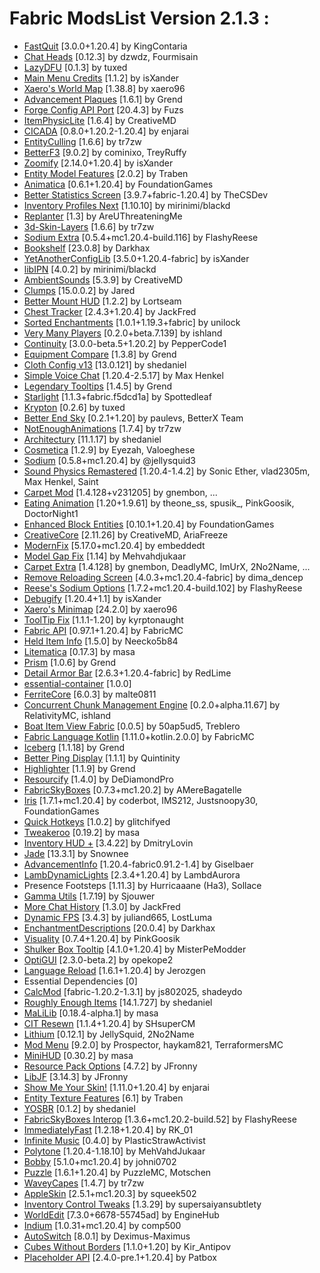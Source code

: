 # Fabric ModsList Version 2.1.3 :

- [FastQuit](https://modrinth.com/mod/x1hIzbuY) [3.0.0+1.20.4] by KingContaria
- [Chat Heads](https://modrinth.com/mod/Wb5oqrBJ) [0.12.3] by dzwdz, Fourmisain
- [LazyDFU](https://modrinth.com/mod/hvFnDODi) [0.1.3] by tuxed
- [Main Menu Credits](https://modrinth.com/mod/qJDfP7WN) [1.1.2] by isXander
- [Xaero's World Map](https://modrinth.com/mod/NcUtCpym) [1.38.8] by xaero96
- [Advancement Plaques](https://modrinth.com/mod/9NM0dXub) [1.6.1] by Grend
- [Forge Config API Port](https://modrinth.com/mod/ohNO6lps) [20.4.3] by Fuzs
- [ItemPhysicLite](https://modrinth.com/mod/OuyCgP8t) [1.6.4] by CreativeMD
- [CICADA](https://modrinth.com/mod/IwCkru1D) [0.8.0+1.20.2-1.20.4] by enjarai
- [EntityCulling](https://modrinth.com/mod/NNAgCjsB) [1.6.6] by tr7zw
- [BetterF3](https://modrinth.com/mod/8shC1gFX) [9.0.2] by cominixo, TreyRuffy
- [Zoomify](https://modrinth.com/mod/w7ThoJFB) [2.14.0+1.20.4] by isXander
- [Entity Model Features](https://modrinth.com/mod/4I1XuqiY) [2.0.2] by Traben
- [Animatica](https://modrinth.com/mod/PRN43VSY) [0.6.1+1.20.4] by FoundationGames
- [Better Statistics Screen](https://modrinth.com/mod/n6PXGAoM) [3.9.7+fabric-1.20.4] by TheCSDev
- [Inventory Profiles Next](https://modrinth.com/mod/O7RBXm3n) [1.10.10] by mirinimi/blackd
- [Replanter](https://modrinth.com/mod/Jqwaxp9f) [1.3] by AreUThreateningMe
- [3d-Skin-Layers](https://modrinth.com/mod/zV5r3pPn) [1.6.6] by tr7zw
- [Sodium Extra](https://modrinth.com/mod/PtjYWJkn) [0.5.4+mc1.20.4-build.116] by FlashyReese
- [Bookshelf](https://modrinth.com/mod/uy4Cnpcm) [23.0.8] by Darkhax
- [YetAnotherConfigLib](https://modrinth.com/mod/1eAoo2KR) [3.5.0+1.20.4-fabric] by isXander
- [libIPN](https://modrinth.com/mod/onSQdWhM) [4.0.2] by mirinimi/blackd
- [AmbientSounds](https://modrinth.com/mod/fM515JnW) [5.3.9] by CreativeMD
- [Clumps](https://modrinth.com/mod/Wnxd13zP) [15.0.0.2] by Jared
- [Better Mount HUD](https://modrinth.com/mod/kqJFAPU9) [1.2.2] by Lortseam
- [Chest Tracker](https://modrinth.com/mod/ni4SrKmq) [2.4.3+1.20.4] by JackFred
- [Sorted Enchantments](https://modrinth.com/mod/jmHEp0Dv) [1.0.1+1.19.3+fabric] by unilock
- [Very Many Players](https://modrinth.com/mod/wnEe9KBa) [0.2.0+beta.7.139] by ishland
- [Continuity](https://modrinth.com/mod/1IjD5062) [3.0.0-beta.5+1.20.2] by PepperCode1
- [Equipment Compare](https://modrinth.com/mod/CYSUVOdj) [1.3.8] by Grend
- [Cloth Config v13](https://modrinth.com/mod/9s6osm5g) [13.0.121] by shedaniel
- [Simple Voice Chat](https://modrinth.com/mod/9eGKb6K1) [1.20.4-2.5.17] by Max Henkel
- [Legendary Tooltips](https://modrinth.com/mod/atHH8NyV) [1.4.5] by Grend
- [Starlight](https://modrinth.com/mod/H8CaAYZC) [1.1.3+fabric.f5dcd1a] by Spottedleaf
- [Krypton](https://modrinth.com/mod/fQEb0iXm) [0.2.6] by tuxed
- [Better End Sky](https://modrinth.com/mod/SgJ1iW80) [0.2.1+1.20] by paulevs, BetterX Team
- [NotEnoughAnimations](https://modrinth.com/mod/MPCX6s5C) [1.7.4] by tr7zw
- [Architectury](https://modrinth.com/mod/lhGA9TYQ) [11.1.17] by shedaniel
- [Cosmetica](https://modrinth.com/mod/s9hF9QGp) [1.2.9] by Eyezah, Valoeghese
- [Sodium](https://modrinth.com/mod/AANobbMI) [0.5.8+mc1.20.4] by @jellysquid3
- [Sound Physics Remastered](https://modrinth.com/mod/qyVF9oeo) [1.20.4-1.4.2] by Sonic Ether, vlad2305m, Max Henkel, Saint
- [Carpet Mod](https://modrinth.com/mod/TQTTVgYE) [1.4.128+v231205] by gnembon, ...
- [Eating Animation](https://modrinth.com/mod/rUgZvGzi) [1.20+1.9.61] by theone_ss, spusik_, PinkGoosik, DoctorNight1
- [Enhanced Block Entities](https://modrinth.com/mod/OVuFYfre) [0.10.1+1.20.4] by FoundationGames
- [CreativeCore](https://modrinth.com/mod/OsZiaDHq) [2.11.26] by CreativeMD, AriaFreeze
- [ModernFix](https://modrinth.com/mod/nmDcB62a) [5.17.0+mc1.20.4] by embeddedt
- [Model Gap Fix](https://modrinth.com/mod/QdG47OkI) [1.14] by Mehvahdjukaar
- [Carpet Extra](https://modrinth.com/mod/VX3TgwQh) [1.4.128] by gnembon, DeadlyMC, ImUrX, 2No2Name, ...
- [Remove Reloading Screen](https://modrinth.com/mod/ZP7xHXtw) [4.0.3+mc1.20.4-fabric] by dima_dencep
- [Reese's Sodium Options](https://modrinth.com/mod/Bh37bMuy) [1.7.2+mc1.20.4-build.102] by FlashyReese
- [Debugify](https://modrinth.com/mod/QwxR6Gcd) [1.20.4+1.1] by isXander
- [Xaero's Minimap](https://modrinth.com/mod/1bokaNcj) [24.2.0] by xaero96
- [ToolTip Fix](https://modrinth.com/mod/2RKFTmiB) [1.1.1-1.20] by kyrptonaught
- [Fabric API](https://modrinth.com/mod/P7dR8mSH) [0.97.1+1.20.4] by FabricMC
- [Held Item Info](https://modrinth.com/mod/tEcWzCZz) [1.5.0] by Neecko5b84
- [Litematica](https://www.curseforge.com/projects/308892) [0.17.3] by masa
- [Prism](https://modrinth.com/mod/1OE8wbN0) [1.0.6] by Grend
- [Detail Armor Bar](https://modrinth.com/mod/hAt6ty93) [2.6.3+1.20.4-fabric] by RedLime
- [essential-container](https://modrinth.com/mod/k2ZPuTBm) [1.0.0]
- [FerriteCore](https://modrinth.com/mod/uXXizFIs) [6.0.3] by malte0811
- [Concurrent Chunk Management Engine](https://modrinth.com/mod/VSNURh3q) [0.2.0+alpha.11.67] by RelativityMC, ishland
- [Boat Item View Fabric](https://modrinth.com/mod/BdKIyOLe) [0.0.5] by 50ap5ud5, Treblero
- [Fabric Language Kotlin](https://modrinth.com/mod/Ha28R6CL) [1.11.0+kotlin.2.0.0] by FabricMC
- [Iceberg](https://modrinth.com/mod/5faXoLqX) [1.1.18] by Grend
- [Better Ping Display](https://modrinth.com/mod/MS1ZMyR7) [1.1.1] by Quintinity
- [Highlighter](https://modrinth.com/mod/cVNW5lr6) [1.1.9] by Grend
- [Resourcify](https://modrinth.com/mod/RLzHAoZe) [1.4.0] by DeDiamondPro
- [FabricSkyBoxes](https://modrinth.com/mod/YBz7DOs8) [0.7.3+mc1.20.2] by AMereBagatelle
- [Iris](https://modrinth.com/mod/YL57xq9U) [1.7.1+mc1.20.4] by coderbot, IMS212, Justsnoopy30, FoundationGames
- [Quick Hotkeys](https://modrinth.com/mod/24LuV3ge) [1.0.2] by glitchifyed
- [Tweakeroo](https://www.curseforge.com/projects/297344) [0.19.2] by masa
- [Inventory HUD +](https://www.curseforge.com/projects/357540) [3.4.22] by DmitryLovin
- [Jade](https://modrinth.com/mod/nvQzSEkH) [13.3.1] by Snownee
- [AdvancementInfo](https://modrinth.com/mod/G1epq3jN) [1.20.4-fabric0.91.2-1.4] by Giselbaer
- [LambDynamicLights](https://modrinth.com/mod/yBW8D80W) [2.3.4+1.20.4] by LambdAurora
- Presence Footsteps [1.11.3] by Hurricaaane (Ha3), Sollace
- [Gamma Utils](https://modrinth.com/mod/wdLuzzEP) [1.7.19] by Sjouwer
- [More Chat History](https://modrinth.com/mod/8qkXwOnk) [1.3.0] by JackFred
- [Dynamic FPS](https://modrinth.com/mod/LQ3K71Q1) [3.4.3] by juliand665, LostLuma
- [EnchantmentDescriptions](https://modrinth.com/mod/UVtY3ZAC) [20.0.4] by Darkhax
- [Visuality](https://modrinth.com/mod/rI0hvYcd) [0.7.4+1.20.4] by PinkGoosik
- [Shulker Box Tooltip](https://modrinth.com/mod/2M01OLQq) [4.1.0+1.20.4] by MisterPeModder
- [OptiGUI](https://modrinth.com/mod/JuksLGBQ) [2.3.0-beta.2] by opekope2
- [Language Reload](https://modrinth.com/mod/uLbm7CG6) [1.6.1+1.20.4] by Jerozgen
- Essential Dependencies [0]
- [CalcMod](https://modrinth.com/mod/XoHTb2Ap) [fabric-1.20.2-1.3.1] by js802025, shadeydo
- [Roughly Enough Items](https://modrinth.com/mod/nfn13YXA) [14.1.727] by shedaniel
- [MaLiLib](https://modrinth.com/mod/GcWjdA9I) [0.18.4-alpha.1] by masa
- [CIT Resewn](https://modrinth.com/mod/otVJckYQ) [1.1.4+1.20.4] by SHsuperCM
- [Lithium](https://modrinth.com/mod/gvQqBUqZ) [0.12.1] by JellySquid, 2No2Name
- [Mod Menu](https://modrinth.com/mod/mOgUt4GM) [9.2.0] by Prospector, haykam821, TerraformersMC
- [MiniHUD](https://www.curseforge.com/projects/244260) [0.30.2] by masa
- [Resource Pack Options](https://modrinth.com/mod/TiF5QWZY) [4.7.2] by JFronny
- [LibJF](https://modrinth.com/mod/WKwQAwke) [3.14.3] by JFronny
- [Show Me Your Skin!](https://modrinth.com/mod/bD7YqcA3) [1.11.0+1.20.4] by enjarai
- [Entity Texture Features](https://modrinth.com/mod/BVzZfTc1) [6.1] by Traben
- [YOSBR](https://modrinth.com/mod/WwbubTsV) [0.1.2] by shedaniel
- [FabricSkyBoxes Interop](https://modrinth.com/mod/HpdHOPOp) [1.3.6+mc1.20.2-build.52] by FlashyReese
- [ImmediatelyFast](https://modrinth.com/mod/5ZwdcRci) [1.2.18+1.20.4] by RK_01
- [Infinite Music](https://modrinth.com/mod/OJLdOa8k) [0.4.0] by PlasticStrawActivist
- [Polytone](https://modrinth.com/mod/3qAYkBMB) [1.20.4-1.18.10] by MehVahdJukaar
- [Bobby](https://modrinth.com/mod/M08ruV16) [5.1.0+mc1.20.4] by johni0702
- [Puzzle](https://modrinth.com/mod/3IuO68q1) [1.6.1+1.20.4] by PuzzleMC, Motschen
- [WaveyCapes](https://modrinth.com/mod/kYuIpRLv) [1.4.7] by tr7zw
- [AppleSkin](https://modrinth.com/mod/EsAfCjCV) [2.5.1+mc1.20.3] by squeek502
- [Inventory Control Tweaks](https://modrinth.com/mod/sPYwFCE0) [1.3.29] by supersaiyansubtlety
- [WorldEdit](https://modrinth.com/mod/1u6JkXh5) [7.3.0+6678-55745ad] by EngineHub
- [Indium](https://modrinth.com/mod/Orvt0mRa) [1.0.31+mc1.20.4] by comp500
- [AutoSwitch](https://modrinth.com/mod/uSdcnlts) [8.0.1] by Deximus-Maximus
- [Cubes Without Borders](https://modrinth.com/mod/ETlrkaYF) [1.1.0+1.20] by Kir_Antipov
- [Placeholder API](https://modrinth.com/mod/eXts2L7r) [2.4.0-pre.1+1.20.4] by Patbox

